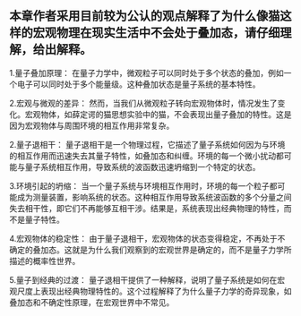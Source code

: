 ## 本章作者采用目前较为公认的观点解释了为什么像猫这样的宏观物理在现实生活中不会处于叠加态，请仔细理解，给出解释。

1.量子叠加原理：
在量子力学中，微观粒子可以同时处于多个状态的叠加，例如一个电子可以同时处于多个能量级。这种叠加状态是量子系统的基本特性。

2.宏观与微观的差异：
然而，当我们从微观粒子转向宏观物体时，情况发生了变化。宏观物体，如薛定谔的猫思想实验中的猫，不会表现出量子叠加的特性。这是因为宏观物体与周围环境的相互作用非常复杂。

2.量子退相干：
量子退相干是一个物理过程，它描述了量子系统如何因为与环境的相互作用而迅速失去其量子特性，如叠加态和纠缠。环境的每一个微小扰动都可能与量子系统相互作用，导致系统的波函数迅速坍缩到一个特定的状态。

3.环境引起的坍缩：
当一个量子系统与环境相互作用时，环境的每一个粒子都可能成为测量装置，影响系统的状态。这种相互作用导致系统波函数的多个分量之间失去相干性，即它们不再能够互相干涉。结果是，系统表现出经典物理的特性，而不是量子特性。

4.宏观物体的稳定性：
由于量子退相干，宏观物体的状态变得稳定，不再处于不确定的叠加态。这就是为什么我们观察到的宏观世界是确定的，而不是量子力学所描述的概率性世界。

5.量子到经典的过渡：
量子退相干提供了一种解释，说明了量子系统是如何在宏观尺度上表现出经典物理特性的。这个过程解释了为什么量子力学的奇异现象，如叠加态和不确定性原理，在宏观世界中不常见。
